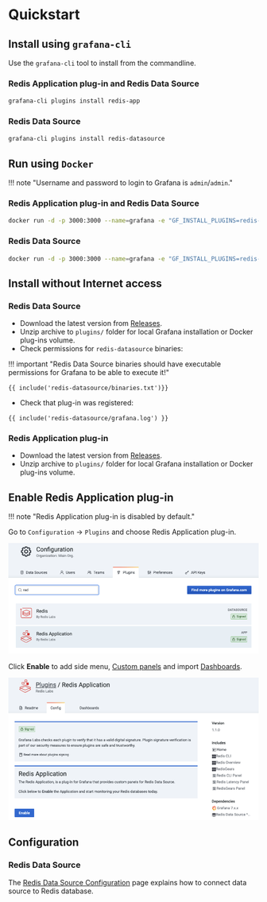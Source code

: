 # Quickstart

## Install using `grafana-cli`

Use the `grafana-cli` tool to install from the commandline.

### Redis Application plug-in and Redis Data Source

```bash
grafana-cli plugins install redis-app
```

### Redis Data Source

```bash
grafana-cli plugins install redis-datasource
```

## Run using `Docker`

!!! note "Username and password to login to Grafana is `admin`/`admin`."

### Redis Application plug-in and Redis Data Source

```bash
docker run -d -p 3000:3000 --name=grafana -e "GF_INSTALL_PLUGINS=redis-app" grafana/grafana
```

### Redis Data Source

```bash
docker run -d -p 3000:3000 --name=grafana -e "GF_INSTALL_PLUGINS=redis-datasource" grafana/grafana
```

## Install without Internet access

### Redis Data Source

- Download the latest version from [Releases](https://github.com/RedisGrafana/grafana-redis-datasource/releases).
- Unzip archive to `plugins/` folder for local Grafana installation or Docker plug-ins volume.
- Check permissions for `redis-datasource` binaries:

!!! important "Redis Data Source binaries should have executable permissions for Grafana to be able to execute it!"

```
{{ include('redis-datasource/binaries.txt')}}
```

- Check that plug-in was registered:

```
{{ include('redis-datasource/grafana.log') }}
```

### Redis Application plug-in

- Download the latest version from [Releases](https://github.com/RedisGrafana/grafana-redis-app/releases).
- Unzip archive to `plugins/` folder for local Grafana installation or Docker plug-ins volume.

## Enable Redis Application plug-in

!!! note "Redis Application plug-in is disabled by default."

Go to `Configuration` -> `Plugins` and choose Redis Application plug-in.

![Grafana plug-ins](images/redis-app/grafana-plugins.png)

Click **Enable** to add side menu, [Custom panels](redis-app/panels.md) and import [Dashboards](redis-app/dashboards.md).

![Enable Redis Application plug-in](images/redis-app/enable.png)

## Configuration

### Redis Data Source

The [Redis Data Source Configuration](redis-datasource/configuration.md) page explains how to connect data source to Redis database.
